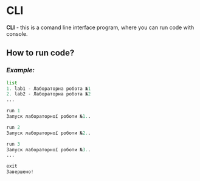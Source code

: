 # CLI

**CLI** - this is a comand line interface program, where you can run code with console.

## How to run code?
### *Example:*
```python
list
1. lab1 - Лабораторна робота №1
2. lab2 - Лабораторна робота №2
...

run 1
Запуск лабораторної роботи №1..

run 2
Запуск лабораторної роботи №2..

run 3
Запуск лабораторної роботи №3..
...

exit
Завершено!
```